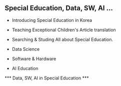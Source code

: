 ## Special Education, Data, SW, AI ...

* Introducing Special Education in Korea
* Teaching Exceptional Children's Article translation
* Searching & Studing All about Special Education.

* Data Science
* Software & Hardware
* AI Education

*** Data, SW, AI in Special Education ***
